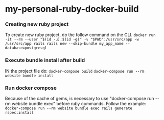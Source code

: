 # my-personal-ruby-docker-build

### Creating new ruby project
To create new ruby project, do the follow command on the CLI.
`docker run -it --rm --user "$(id -u):$(id -g)" -v "$PWD":/usr/src/app -w /usr/src/app rails rails new --skip-bundle my_app_name --database=postgresql`


### Execute bundle install after build
IN the project file do:
`docker-compose build`
`docker-compose run --rm website bundle install`

### Run docker compose
Because of the cache of gems, is necessary to use "docker-compose run --rm website bundle exec" before ruby commands. Follow the example:
`docker-compose run --rm website bundle exec rails generate rspec:install`
